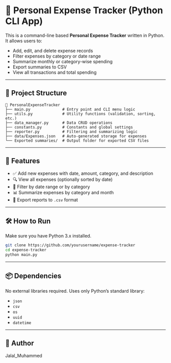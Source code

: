 # 💸 Personal Expense Tracker (Python CLI App)

This is a command-line based **Personal Expense Tracker** written in Python. It allows users to:

- Add, edit, and delete expense records
- Filter expenses by category or date range
- Summarize monthly or category-wise spending
- Export summaries to CSV
- View all transactions and total spending

---

## 📁 Project Structure

```
📂 PersonalExpenseTracker
├── main.py              # Entry point and CLI menu logic
├── utils.py             # Utility functions (validation, sorting, etc.)
├── data_manager.py      # Data CRUD operations
├── constants.py         # Constants and global settings
├── reporter.py          # Filtering and summarizing logic
├── data/Expenses.json   # Auto-generated storage for expenses
└── Exported summaries/  # Output folder for exported CSV files
```

---

## 🚀 Features

- ✅ Add new expenses with date, amount, category, and description
- 🔍 View all expenses (optionally sorted by date)
- 📅 Filter by date range or by category
- 📊 Summarize expenses by category and month
- 📁 Export reports to `.csv` format

---

## 🛠️ How to Run

Make sure you have Python 3.x installed.

```bash
git clone https://github.com/yourusername/expense-tracker
cd expense-tracker
python main.py
```

---

## 📦 Dependencies

No external libraries required. Uses only Python’s standard library:
- `json`
- `csv`
- `os`
- `uuid`
- `datetime`

---

## 🙌 Author

  Jalal_Muhammed
